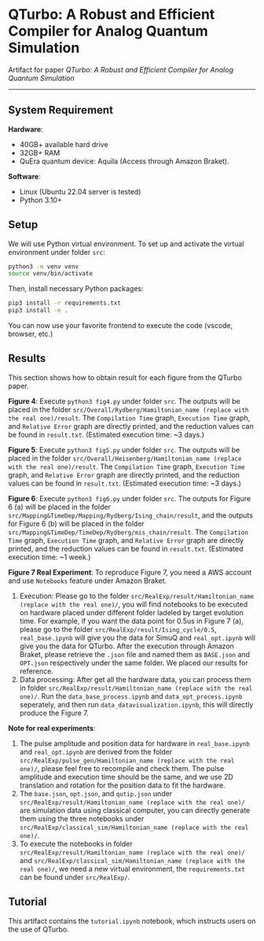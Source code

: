 # QTurbo: A Robust and Efficient Compiler for Analog Quantum Simulation

Artifact for paper _QTurbo: A Robust and Efficient Compiler for Analog Quantum Simulation_

---

## System Requirement

**Hardware**:

* 40GB+ available hard drive
* 32GB+ RAM
* QuEra quantum device: Aquila (Access through Amazon Braket).

**Software**:

* Linux (Ubuntu 22.04 server is tested)
* Python 3.10+

## Setup

We will use Python virtual environment. To set up and activate the virtual environment under folder `src`:

```bash
python3 -m venv venv
source venv/bin/activate
```

Then, install necessary Python packages:

```bash
pip3 install -r requirements.txt
pip3 install -e .
```

You can now use your favorite frontend to execute the code (vscode, browser, etc.)

## Results

This section shows how to obtain result for each figure from the QTurbo paper.

**Figure 4**: Execute `python3 fig4.py` under folder `src`. The outputs will be placed in the folder `src/Overall/Rydberg/Hamiltonian_name (replace with the real one)/result`. The `Compilation Time` graph, `Execution Time` graph, and `Relative Error` graph are directly printed, and the reduction values can be found in `result.txt`. (Estimated execution time: ~3 days.)

**Figure 5**: Execute `python3 fig5.py` under folder `src`. The outputs will be placed in the folder `src/Overall/Heisenberg/Hamiltonian_name (replace with the real one)/result`. The `Compilation Time` graph, `Execution Time` graph, and `Relative Error` graph are directly printed, and the reduction values can be found in `result.txt`. (Estimated execution time: ~3 days.)

**Figure 6**: Execute `python3 fig6.py` under folder `src`. The outputs for Figure 6 (a) will be placed in the folder `src/Mapping&TimeDep/Mapping/Rydberg/Ising_chain/result`, and the outputs for Figure 6 (b) will be placed in the folder `src/Mapping&TimeDep/TimeDep/Rydberg/mis_chain/result`. The `Compilation Time` graph, `Execution Time` graph, and `Relative Error` graph are directly printed, and the reduction values can be found in `result.txt`. (Estimated execution time: ~1 week.)

**Figure 7 Real Experiment**: To reproduce Figure 7, you need a AWS account and use `Notebooks` feature under Amazon Braket. 
1) Execution: Please go to the folder `src/RealExp/result/Hamiltonian_name (replace with the real one)/`, you will find notebooks to be executed on hardware placed under different folder ladeled by target evolution time. For example, if you want the data point for 0.5us in Figure 7 (a), please go to the folder `src/RealExp/result/Ising_cycle/0.5`, `real_base.ipynb` will give you the data for SimuQ and `real_opt.ipynb` will give you the data for QTurbo. After the execution through Amazon Braket, please retrieve the `.json` file and named them as `BASE.json` and `OPT.json` respectively under the same folder. We placed our results for reference. 
2) Data processing: After get all the hardware data, you can process them in folder `src/RealExp/result/Hamiltonian_name (replace with the real one)/`. Run the `data_base_process.ipynb` and `data_opt_process.ipynb` seperately, and then run `data_datavisualization.ipynb`, this will directly produce the Figure 7.

**Note for real experiments**: 

1) The pulse amplitude and position data for hardware in `real_base.ipynb` and `real_opt.ipynb` are derived from the folder `src/RealExp/pulse_gen/Hamiltonian_name (replace with the real one)/`, please feel free to recompile and check them. The pulse amplitude and execution time should be the same, and we use 2D translation and rotation for the position data to fit the hardware. 
2) The `base.json`, `opt.json`, and `qutip.json` under `src/RealExp/result/Hamiltonian_name (replace with the real one)/` are simulation data using classical computer, you can directly generate them using the three notebooks under `src/RealExp/classical_sim/Hamiltonian_name (replace with the real one)/`.
3) To execute the notebooks in folder `src/RealExp/result/Hamiltonian_name (replace with the real one)/` and `src/RealExp/classical_sim/Hamiltonian_name (replace with the real one)/`, we need a new virtual environment, the `requirements.txt` can be found under `src/RealExp/`.


## Tutorial
This artifact contains the `tutorial.ipynb` notebook, which instructs users on the use of QTurbo.
